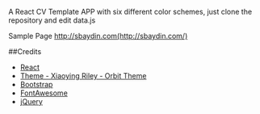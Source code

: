 A React CV Template APP with six different color schemes, just clone the repository and edit data.js

Sample Page
http://sbaydin.com(http://sbaydin.com/)

##Credits
- [React](https://facebook.github.io/react/)
- [Theme -  Xiaoying Riley - Orbit Theme](https://github.com/xriley/)
- [Bootstrap](http://getbootstrap.com/)
- [FontAwesome](http://fortawesome.github.io/Font-Awesome/)
- [jQuery](http://jquery.com/)